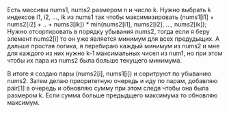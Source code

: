 Есть массивы nums1, nums2 размером n и число k. Нужно выбрать k индексов i1, i2, ..., ik из nums1 так чтобы максимизировать (nums1[i1] + nums2[i2] + .. + nums3[ik]) * min(nums2[i1], nums2[i2], ..., nums2[ik]);
Нужно отсортировать в порядку убывания nums2, тогда если я беру элемент nums2[i] то он уже является минимум для всех предудыщих. А дальше простая логика, я перебираю каждый минимум из nums2 и мне для каждого из них нужно k-1 максимальных чисел из num1, но при этом чтобы их пара из nums2 была больше текущего минимума.

В итоге я создаю пары (nums2[i], nums1[i]) и соритруют по убыванию nums2. Затем делаю приоритетную очередь и иду по парам, добавляю pair[1] в очередь и обновляю сумму при этом следя чтобы она была размером k. Если сумма больше предыдщего максимума то обновляю максимум.